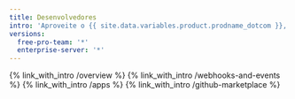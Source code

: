 ```yaml
---
title: Desenvolvedores
intro: 'Aproveite o {{ site.data.variables.product.prodname_dotcom }}, ao fazer a integração com as nossas APIs, personalizando o seu fluxo de trabalho do {{ site.data.variables.product.prodname_dotcom }} e construindo e compartilhando aplicativos com a comunidade.'
versions:
  free-pro-team: '*'
  enterprise-server: '*'
---
```


{% link_with_intro /overview %}
{% link_with_intro /webhooks-and-events %}
{% link_with_intro /apps %}
{% link_with_intro /github-marketplace %}
